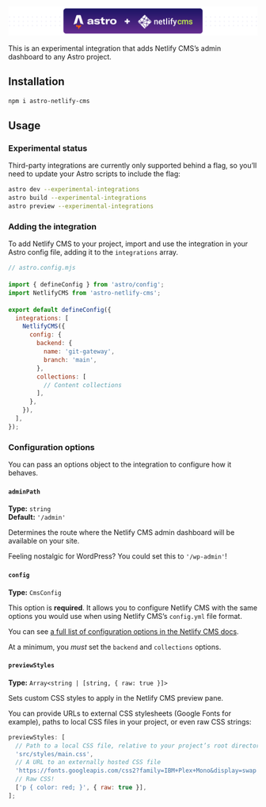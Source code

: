 ![Astro + Netlify CMS](header.png)

This is an experimental integration that adds Netlify CMS’s admin dashboard to
any Astro project.

## Installation

```bash
npm i astro-netlify-cms
```

## Usage

### Experimental status

Third-party integrations are currently only supported behind a flag, so you’ll
need to update your Astro scripts to include the flag:

```bash
astro dev --experimental-integrations
astro build --experimental-integrations
astro preview --experimental-integrations
```

### Adding the integration

To add Netlify CMS to your project, import and use the integration in your
Astro config file, adding it to the `integrations` array.

```js
// astro.config.mjs

import { defineConfig } from 'astro/config';
import NetlifyCMS from 'astro-netlify-cms';

export default defineConfig({
  integrations: [
    NetlifyCMS({
      config: {
        backend: {
          name: 'git-gateway',
          branch: 'main',
        },
        collections: [
          // Content collections
        ],
      },
    }),
  ],
});
```

### Configuration options

You can pass an options object to the integration to configure how it behaves.

#### `adminPath`

**Type:** `string`  
**Default:** `'/admin'`

Determines the route where the Netlify CMS admin dashboard will be available on your site.

Feeling nostalgic for WordPress? You could set this to `'/wp-admin'`!

#### `config`

**Type:** `CmsConfig`

This option is **required**. It allows you to configure Netlify CMS with the
same options you would use when using Netlify CMS’s `config.yml` file format.

You can see [a full list of configuration options in the Netlify CMS docs](https://www.netlifycms.org/docs/configuration-options/).

At a minimum, you _must_ set the `backend` and `collections` options.

#### `previewStyles`

**Type:** `Array<string | [string, { raw: true }]>`

Sets custom CSS styles to apply in the Netlify CMS preview pane.

You can provide URLs to external CSS stylesheets (Google Fonts for example), paths to local CSS files in your project, or even raw CSS strings:

```js
previewStyles: [
  // Path to a local CSS file, relative to your project’s root directory
  'src/styles/main.css',
  // A URL to an externally hosted CSS file
  'https://fonts.googleapis.com/css2?family=IBM+Plex+Mono&display=swap',
  // Raw CSS!
  ['p { color: red; }', { raw: true }],
];
```
